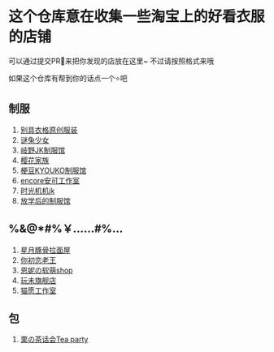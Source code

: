 # 这个仓库意在收集一些淘宝上的好看衣服的店铺

  可以通过提交PR🙌来把你发现的店放在这里~ 不过请按照格式来哦

  如果这个仓库有帮到你的话点一个⭐吧

## 制服
  1. [别具衣格原创服装](https://shop197806510.taobao.com/)
  2. [谜兔少女](https://shop116904674.taobao.com/)
  3. [岐野JK制服馆](https://shop221444911.taobao.com/)
  4. [樱花家族](https://jkyhjz.taobao.com/)
  5. [梗豆KYOUKO制服馆](https://kyouko.taobao.com/)
  6. [encore安可工作室](https://ankestudio.taobao.com/)
  7. [时光机机jk](https://shop64585651.taobao.com/)
  8. [放学后的制服馆](https://uhaschool.taobao.com/)

## %&@*#%￥……#%…
  1. [星月豚骨拉面屋](https://tunguhaohaoci.taobao.com/)
  2. [你初恋老王](https://vnnv.taobao.com/)
  3. [恩妮の软萌shop](https://shop107863438.taobao.com/)
  4. [玩未旗舰店](https://wanweinz.tmall.com/)
  5. [猫愿工作室](https://catwish.taobao.com/shop/)

## 包
  1. [栗の茶话会Tea party](https://teaparty.taobao.com/)
